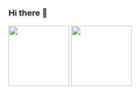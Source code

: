 ### Hi there 👋

<img align="" height="120px" src="https://github-readme-stats.vercel.app/api?username=Yuran-Zhao&show_icons=true&include_all_commits=true&count_private=true&theme=dracula&locale=en" />
<img align="" height="120px" src="https://github-readme-stats.vercel.app/api/top-langs/?username=Yuran-Zhao&hide=Tcl,Perl,Makefile,CSS,HTML,Yacc,Lex,Verilog&langs_count=4&layout=compact&theme=dracula&locale=en" />

<!--
**Yuran-Zhao/Yuran-Zhao** is a ✨ _special_ ✨ repository because its `README.md` (this file) appears on your GitHub profile.

Here are some ideas to get you started:

- 🔭 I’m currently working on ...
- 🌱 I’m currently learning ...
- 👯 I’m looking to collaborate on ...
- 🤔 I’m looking for help with ...
- 💬 Ask me about ...
- 📫 How to reach me: ...
- 😄 Pronouns: ...
- ⚡ Fun fact: ...
-->
